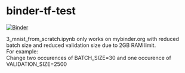 # binder-tf-test

[![Binder](https://mybinder.org/badge.svg)](https://mybinder.org/v2/gh/vthuongt/binder-tf-test.git/master)

3_mnist_from_scratch.ipynb only works on mybinder.org with reduced batch size and reduced validation size due to 2GB RAM limit.    
For example:  
Change two occurences of BATCH_SIZE=30 and one occurence of VALIDATION_SIZE=2500
